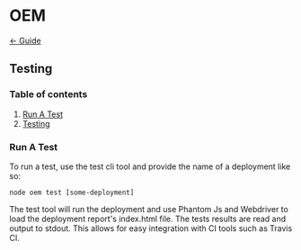 # OEM

[&larr; Guide](./guide.md)

## Testing

### Table of contents
1. [Run A Test](#run-a-test)
1. [Testing](#testing)

### Run A Test
To run a test, use the test cli tool and provide the name of a deployment like so:

    node oem test [some-deployment]

The test tool will run the deployment and use Phantom Js and Webdriver to load the deployment report's index.html file. The tests results are read and output to stdout. This allows for easy integration with CI tools such as Travis CI.